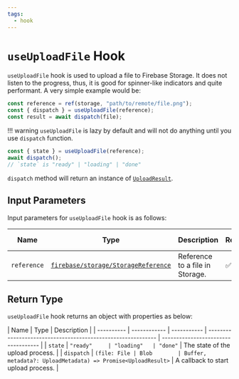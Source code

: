 ```yaml
---
tags:
  - hook
---
```


# `useUploadFile` Hook

`useUploadFile` hook is used to upload a file to Firebase Storage. It does not listen to the progress, thus, it is good for spinner-like indicators and quite performant. A very simple example would be:

```typescript
const reference = ref(storage, "path/to/remote/file.png");
const { dispatch } = useUploadFile(reference);
const result = await dispatch(file);
```

!!! warning
`useUploadFile` is lazy by default and will not do anything until you use `dispatch` function.

```typescript
const { state } = useUploadFile(reference);
await dispatch();
// `state` is "ready" | "loading" | "done"
```

`dispatch` method will return an instance of [`UploadResult`][UploadResultRefDoc].

## Input Parameters

Input parameters for `useUploadFile` hook is as follows:

| Name        | Type                                                          | Description                     | Required | Default Value |
| ----------- | ------------------------------------------------------------- | ------------------------------- | -------- | ------------- |
| `reference` | [`firebase/storage/StorageReference`][StorageReferenceRefDoc] | Reference to a file in Storage. | ✅       | -             |

## Return Type

`useUploadFile` hook returns an object with properties as below:

| Name       | Type         | Description |
| ---------- | ------------ | ----------- | ------------------------------------------------------------ | ----------------------------------- |
| `state`    | `"ready"     | "loading"   | "done"`                                                      | The state of the upload process.    |
| `dispatch` | `(file: File | Blob        | Buffer, metadata?: UploadMetadata) => Promise<UploadResult>` | A callback to start upload process. |

[StorageReferenceRefDoc]: https://firebase.google.com/docs/reference/js/storage.storagereference
[UploadResultRefDoc]: https://firebase.google.com/docs/reference/js/storage.uploadresult
